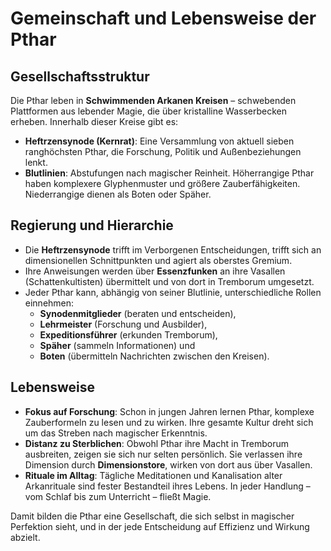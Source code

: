 # Gemeinschaft und Lebensweise der Pthar

## Gesellschaftsstruktur
Die Pthar leben in **Schwimmenden Arkanen Kreisen** – schwebenden Plattformen aus lebender Magie, die über kristalline Wasserbecken erheben. Innerhalb dieser Kreise gibt es:
- **Heftrzensynode (Kernrat)**: Eine Versammlung von aktuell sieben ranghöchsten Pthar, die Forschung, Politik und Außenbeziehungen lenkt.
- **Blutlinien**: Abstufungen nach magischer Reinheit. Höherrangige Pthar haben komplexere Glyphenmuster und größere Zauberfähigkeiten. Niederrangige dienen als Boten oder Späher.

## Regierung und Hierarchie
- Die **Heftrzensynode** trifft im Verborgenen Entscheidungen, trifft sich an dimensionellen Schnittpunkten und agiert als oberstes Gremium.
- Ihre Anweisungen werden über **Essenzfunken** an ihre Vasallen (Schattenkultisten) übermittelt und von dort in Tremborum umgesetzt.
- Jeder Pthar kann, abhängig von seiner Blutlinie, unterschiedliche Rollen einnehmen:  
  - **Synodenmitglieder** (beraten und entscheiden),  
  - **Lehrmeister** (Forschung und Ausbilder),  
  - **Expeditionsführer** (erkunden Tremborum),  
  - **Späher** (sammeln Informationen) und  
  - **Boten** (übermitteln Nachrichten zwischen den Kreisen).

## Lebensweise
- **Fokus auf Forschung**: Schon in jungen Jahren lernen Pthar, komplexe Zauberformeln zu lesen und zu wirken. Ihre gesamte Kultur dreht sich um das Streben nach magischer Erkenntnis.
- **Distanz zu Sterblichen**: Obwohl Pthar ihre Macht in Tremborum ausbreiten, zeigen sie sich nur selten persönlich. Sie verlassen ihre Dimension durch **Dimensionstore**, wirken von dort aus über Vasallen.
- **Rituale im Alltag**: Tägliche Meditationen und Kanalisation alter Arkanrituale sind fester Bestandteil ihres Lebens. In jeder Handlung – vom Schlaf bis zum Unterricht – fließt Magie.

Damit bilden die Pthar eine Gesellschaft, die sich selbst in magischer Perfektion sieht, und in der jede Entscheidung auf Effizienz und Wirkung abzielt.
